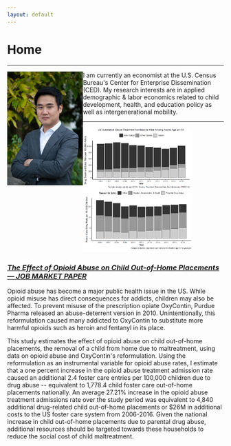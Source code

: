```yaml
---
layout: default
---
```


# Home
---

<img style="float: left;" width="35%" height="35%" src="/images/IMG-3356.JPG">
I am currently an economist at the U.S. Census Bureau's Center for Enterprise Dissemination (CED). My research interests are in applied demographic & labor economics related to child development, health, and education policy as well as intergenerational mobility.

---

<p float="left">
  <img style="float: center;" width="50%" height="50%" src="/images/jmp_website_image.png">

  ### [_The Effect of Opioid Abuse on Child Out-of-Home Placements — JOB MARKET PAPER_](/images/JMP_ScottDallman.pdf)

  Opioid abuse has become a major public health issue in the US. While opioid misuse has direct consequences for addicts, children may also be affected. To prevent misuse of the prescription opiate OxyContin, Purdue Pharma released an abuse-deterrent version in 2010. Unintentionally, this reformulation caused many addicted to OxyContin to substitute more harmful opioids such as heroin and fentanyl in its place.

  This study estimates the effect of opioid abuse on child out-of-home placements, the removal of a child from home due to maltreatment, using data on opioid abuse and OxyContin's reformulation. Using the reformulation as an instrumental variable for opioid abuse rates, I estimate that a one percent increase in the opioid abuse treatment admission rate caused an additional 2.4 foster care entries per 100,000 children due to drug abuse -- equivalent to 1,778.4 child foster care out-of-home placements nationally. An average 27.21% increase in the opioid abuse treatment admissions rate over the study period was equivalent to 4,840 additional drug-related child out-of-home placements or $26M in additional costs to the US foster care system from 2006-2016. Given the national increase in child out-of-home placements due to parental drug abuse, additional resources should be targeted towards these households to reduce the social cost of child maltreatment.

</p>

